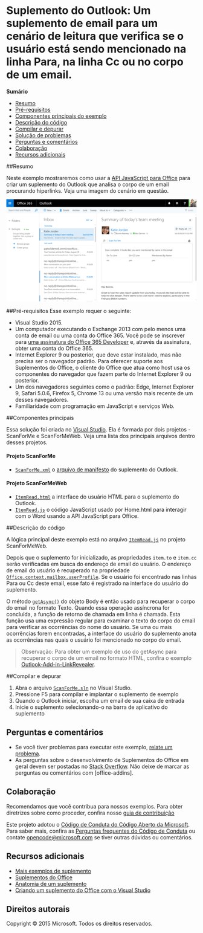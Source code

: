 # <a name="outlook-add-in-a-mail-add-in-for-a-read-scenario-that-checks-whether-the-user-is-mentioned-on-the-to-line-cc-line-or-body-of-an-email"></a>Suplemento do Outlook: Um suplemento de email para um cenário de leitura que verifica se o usuário está sendo mencionado na linha Para, na linha Cc ou no corpo de um email.

**Sumário**

* [Resumo](#summary)
* [Pré-requisitos](#prerequisites)
* [Componentes principais do exemplo](#components)
* [Descrição do código](#codedescription)
* [Compilar e depurar](#build)
* [Solução de problemas](#troubleshooting)
* [Perguntas e comentários](#questions)
* [Colaboração](#contribute)
* [Recursos adicionais](#additional-resources)

<a name="summary"></a>
##<a name="summary"></a>Resumo

Neste exemplo mostraremos como usar a [API JavaScript para Office](https://msdn.microsoft.com/library/b27e70c3-d87d-4d27-85e0-103996273298(v=office.15)) para criar um suplemento do Outlook que analisa o corpo de um email procurando hiperlinks. Veja uma imagem do cenário em questão.

 ![](../readme-images/screenshot1.PNG)

<a name="prerequisites"></a>
##<a name="prerequisites"></a>Pré-requisitos
Esse exemplo requer o seguinte:  

  - Visual Studio 2015.  
  - Um computador executando o Exchange 2013 com pelo menos uma conta de email ou uma conta do Office 365. Você pode se inscrever para [uma assinatura do Office 365 Developer](https://aka.ms/devprogramsignup) e, através da assinatura, obter uma conta do Office 365.
  - Internet Explorer 9 ou posterior, que deve estar instalado, mas não precisa ser o navegador padrão. Para oferecer suporte aos Suplementos do Office, o cliente do Office que atua como host usa os componentes do navegador que fazem parte do Internet Explorer 9 ou posterior.
  - Um dos navegadores seguintes como o padrão: Edge, Internet Explorer 9, Safari 5.0.6, Firefox 5, Chrome 13 ou uma versão mais recente de um desses navegadores.
  - Familiaridade com programação em JavaScript e serviços Web.

<a name="components"></a>
##<a name="key-components"></a>Componentes principais

Essa solução foi criada no [Visual Studio](https://msdn.microsoft.com/library/office/fp179827.aspx#Tools_CreatingWithVS). Ela é formada por dois projetos - ScanForMe e ScanForMeWeb. Veja uma lista dos principais arquivos dentro desses projetos. 
#### <a name="scanforme-project"></a>Projeto ScanForMe

* [```ScanForMe.xml```](/ScanForMe/ScanForMeManifest/ScanForMe.xml) o [ arquivo de manifesto](https://dev.office.com/docs/add-ins/outlook/manifests/manifests) do suplemento do Outlook.

#### <a name="scanformeweb-project"></a>Projeto ScanForMeWeb

* [```ItemRead.html```](/ScanForMeWeb/ItemRead.html) a interface do usuário HTML para o suplemento do Outlook.
* [```ItemRead.js```](/ScanForMeWeb/ItemRead.js) o código JavaScript usado por Home.html para interagir com o Word usando a API JavaScript para Office. 


<a name="codedescription"></a>
##<a name="description-of-the-code"></a>Descrição do código

A lógica principal deste exemplo está no arquivo [```ItemRead.js```](/ScanForMeWeb/ItemRead.js) no projeto ScanForMeWeb. 

Depois que o suplemento for inicializado, as propriedades `item.to` e `item.cc` serão verificadas em busca do endereço de email do usuário. O endereço de email do usuário é recuperado na propriedade [```Office.context.mailbox.userProfile```](https://dev.office.com/reference/add-ins/outlook/Office.context.mailbox.userProfile). Se o usuário foi encontrado nas linhas Para ou Cc deste email, esse fato é registrado na interface do usuário do suplemento. 

O método [```getAsync()```](http://dev.office.com/reference/add-ins/outlook/Body) do objeto Body é então usado para recuperar o corpo do email no formato Texto. Quando essa operação assíncrona for concluída, a função de retorno de chamada em linha é chamada. Esta função usa uma expressão regular para examinar o texto do corpo do email para verificar as ocorrências do nome do usuário. Se uma ou mais ocorrências forem encontradas, a interface do usuário do suplemento anota as ocorrências nas quais o usuário foi mencionado no corpo do email. 

>Observação: Para obter um exemplo de uso do getAsync para recuperar o corpo de um email no formato HTML, confira o exemplo [Outlook-Add-in-LinkRevealer](https://github.com/OfficeDev/Outlook-Add-in-LinkRevealer). 


<a name="build"></a>
##<a name="build-and-debug"></a>Compilar e depurar
1. Abra o arquivo [```ScanForMe.sln```](ScanForMe.sln) no Visual Studio.
2. Pressione F5 para compilar e implantar o suplemento de exemplo 
3. Quando o Outlook iniciar, escolha um email de sua caixa de entrada
4. Inicie o suplemento selecionando-o na barra de aplicativo do suplemento

<a name="questions"></a>
## <a name="questions-and-comments"></a>Perguntas e comentários

- Se você tiver problemas para executar este exemplo, [relate um problema](https://github.com/OfficeDev/Outlook-Add-in-ScanForMe/issues).
- As perguntas sobre o desenvolvimento de Suplementos do Office em geral devem ser postadas no [Stack Overflow](http://stackoverflow.com/questions/tagged/office-addins). Não deixe de marcar as perguntas ou comentários com [office-addins].


<a name="contribute"></a>
## <a name="contributing"></a>Colaboração ##
Recomendamos que você contribua para nossos exemplos. Para obter diretrizes sobre como proceder, confira nosso [guia de contribuição](./Contributing.md)

Este projeto adotou o [Código de Conduta do Código Aberto da Microsoft](https://opensource.microsoft.com/codeofconduct/). Para saber mais, confira as [Perguntas frequentes do Código de Conduta](https://opensource.microsoft.com/codeofconduct/faq/) ou contate [opencode@microsoft.com](mailto:opencode@microsoft.com) se tiver outras dúvidas ou comentários.


<a name="additional-resources"></a>
## <a name="additional-resources"></a>Recursos adicionais ##

- [Mais exemplos de suplemento](https://github.com/OfficeDev?utf8=%E2%9C%93&query=-Add-in)
- [Suplementos do Office](https://dev.office.com/reference/add-ins)
- [Anatomia de um suplemento](https://dev.office.com/docs/add-ins/overview/office-add-ins#StartBuildingApps_AnatomyofApp)
- [Criando um suplemento do Office com o Visual Studio](https://dev.office.com/docs/add-ins/get-started/create-and-debug-office-add-ins-in-visual-studio)


## <a name="copyright"></a>Direitos autorais
Copyright © 2015 Microsoft. Todos os direitos reservados.